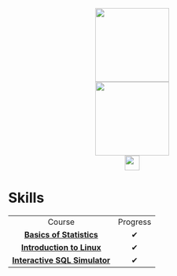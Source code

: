 <div id="header" align="center">
  <img src="https://media.giphy.com/media/WodOtJNNNQEXRSSXp2/giphy.gif" width="150"/>
</div>

<div id="header" align="center">
  <img src="https://img.shields.io/badge/Telegram-2CA5E0?style=for-the-badge&logo=telegram&logoColor=white" width="150"/>
</div>

<div align="center">
  <img src="https://media.giphy.com/media/hvRJCLFzcasrR4ia7z/giphy.gif" width="30px"/>
</div>

# Skills

<div id="header" align="center">
  <center>
  <table>
    <tr>
      <td align="center">Course</td>
      <td align="center">Progress</td>
    </tr>
    <tr>
      <td align="center"><a href="https://stepik.org/cert/2238484?lang=en"><strong>Basics of Statistics</strong></a></td>
      <td align="center">✔</td>
    </tr>
      <td align="center"><a href="https://stepik.org/cert/2180048?lang=en"><strong>Introduction to Linux</strong></a></td>
      <td align="center">✔</td>
    </tr>
        <td align="center"><a href="https://stepik.org/cert/2208343?lang=en"><strong>Interactive SQL Simulator</strong></a></td>
      <td align="center">✔</td>
    </tr>
  </table>
</center>
</div>
